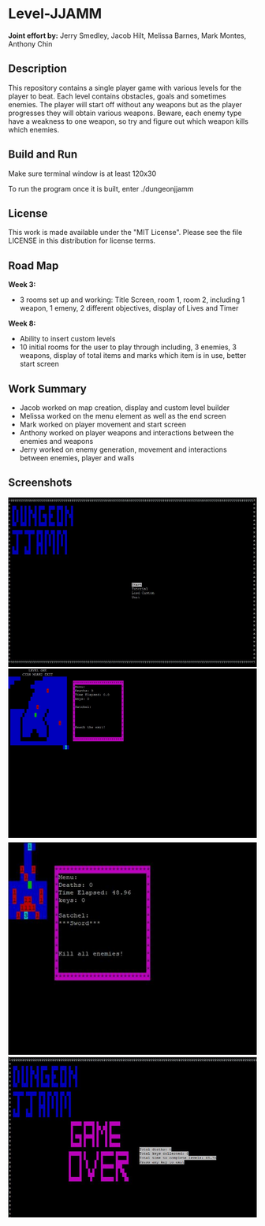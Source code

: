 # Level-JJAMM

**Joint effort by:** Jerry Smedley, Jacob Hilt, Melissa Barnes, Mark Montes, Anthony Chin

## Description
This repository contains a single player game with various levels for the player to beat. Each level contains obstacles, goals and sometimes enemies. The player will start off without any weapons but as the player progresses they will obtain various weapons. Beware, each enemy type have a weakness to one weapon, so try and figure out which weapon kills which enemies.

## Build and Run
Make sure terminal window is at least 120x30

To run the program once it is built, enter
./dungeonjjamm

## License
This work is made available under the "MIT License". Please see the file LICENSE in this distribution for license terms.

## Road Map
**Week 3:**
+ 3 rooms set up and working: Title Screen, room 1, room 2, including 1 weapon, 1 emeny, 2 different objectives, display of Lives and Timer

**Week 8:**
 + Ability to insert custom levels
+ 10 initial rooms for the user to play through including, 3 enemies, 3 weapons, display of total items and marks which item is in use, better start screen

## Work Summary
+ Jacob worked on map creation, display and custom level builder
+ Melissa worked on the menu element as well as the end screen
+ Mark worked on player movement and start screen
+ Anthony worked on player weapons and interactions between the enemies and weapons
+ Jerry worked on enemy generation, movement and interactions between enemies, player and walls

## Screenshots
![alt text](https://github.com/JJAMM/Level-JJAMM/blob/main/screenshots/start_menu.JPG?raw=true)
![alt text](https://github.com/JJAMM/Level-JJAMM/blob/main/screenshots/lv1.JPG?raw=true)
![alt text](https://github.com/JJAMM/Level-JJAMM/blob/main/screenshots/lv3.JPG?raw=true)
![alt text](https://github.com/JJAMM/Level-JJAMM/blob/main/screenshots/gameover.JPG?raw=true)
